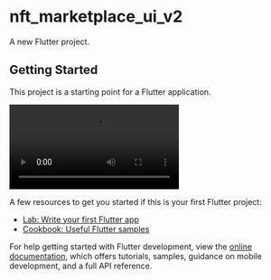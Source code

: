 # nft_marketplace_ui_v2

A new Flutter project.

## Getting Started

This project is a starting point for a Flutter application.

![](Demo.mp4 "pimp_my_button-showcase")

A few resources to get you started if this is your first Flutter project:

- [Lab: Write your first Flutter app](https://docs.flutter.dev/get-started/codelab)
- [Cookbook: Useful Flutter samples](https://docs.flutter.dev/cookbook)

For help getting started with Flutter development, view the
[online documentation](https://docs.flutter.dev/), which offers tutorials,
samples, guidance on mobile development, and a full API reference.
